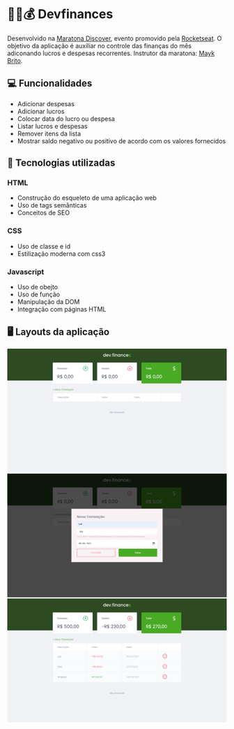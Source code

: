 # 👨‍💻💰 Devfinances
Desenvolvido na [Maratona Discover](https://maratonadiscover.rocketseat.com.br/inscricao), evento promovido pela [Rocketseat](https://rocketseat.com.br/).
O objetivo da aplicação é auxiliar no controle das finanças do mês adiconando lucros e despesas recorrentes.
Instrutor da maratona: [Mayk Brito](https://www.youtube.com/c/MaykBrito/featured).

## 💻 Funcionalidades
- Adicionar despesas
- Adicionar lucros
- Colocar data do lucro ou despesa
- Listar lucros e despesas
- Remover itens da lista
- Mostrar saldo negativo ou positivo de acordo com os valores fornecidos


## 🚀 Tecnologias utilizadas

### HTML
- Construção do esqueleto de uma aplicação web
- Uso de tags semânticas
- Conceitos de SEO

### CSS
- Uso de classe e id
- Estilização moderna com css3

### Javascript
- Uso de obejto
- Uso de função
- Manipulação da DOM
- Integração com páginas HTML

## 🖥️ Layouts da aplicação
![](/assets/print1.png)
![](/assets/print2.png)
![](/assets/print3.png)
